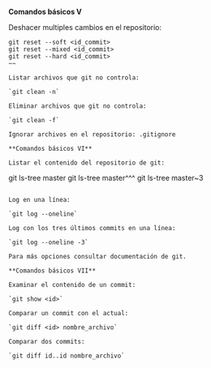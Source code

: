 **Comandos básicos V**

Deshacer multiples cambios en el repositorio:
~~~
git reset --soft <id_commit>
git reset --mixed <id_commit>
git reset --hard <id_commit>
~~

Listar archivos que git no controla:

`git clean -n`

Eliminar archivos que git no controla:

`git clean -f`

Ignorar archivos en el repositorio: .gitignore

**Comandos básicos VI**

Listar el contenido del repositorio de git:
~~~
git ls-tree master
git ls-tree master^^^
git ls-tree master~3
~~~

Log en una línea:

`git log --oneline`

Log con los tres últimos commits en una línea:

`git log --oneline -3`

Para más opciones consultar documentación de git.

**Comandos básicos VII**

Examinar el contenido de un commit:

`git show <id>`

Comparar un commit con el actual:

`git diff <id> nombre_archivo`

Comparar dos commits:

`git diff id..id nombre_archivo`
